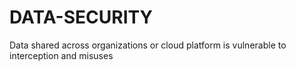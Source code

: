 # DATA-SECURITY
Data shared across organizations or cloud platform is vulnerable to interception and misuses
